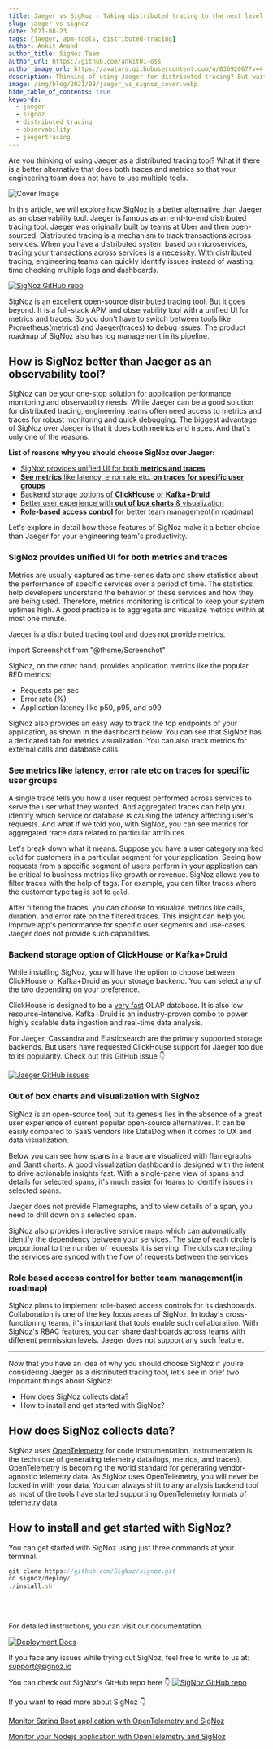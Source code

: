 ```yaml
---
title: Jaeger vs SigNoz - Taking distributed tracing to the next level
slug: jaeger-vs-signoz
date: 2021-08-23
tags: [jaeger, apm-tools, distributed-tracing]
author: Ankit Anand
author_title: SigNoz Team
author_url: https://github.com/ankit01-oss
author_image_url: https://avatars.githubusercontent.com/u/83692067?v=4
description: Thinking of using Jaeger for distributed tracing? But wait, there is a much better alternative. SigNoz provides advanced capabilities for distributed tracing along with metrics and ...
image: /img/blog/2021/08/jaeger_vs_signoz_cover.webp
hide_table_of_contents: true
keywords:
  - jaeger
  - signoz
  - distributed tracing
  - observability
  - jaegertracing
---
```


<head>
  <link rel="canonical" href="https://signoz.io/blog/jaeger-vs-signoz/"/>
</head>

Are you thinking of using Jaeger as a distributed tracing tool? What if there is a better alternative that does both traces and metrics so that your engineering team does not have to use multiple tools.

<!--truncate-->

![Cover Image](/img/blog/2021/08/jaeger_vs_signoz_cover.webp)

In this article, we will explore how SigNoz is a better alternative than Jaeger as an observability tool. Jaeger is famous as an end-to-end distributed tracing tool. Jaeger was originally built by teams at Uber and then open-sourced. Distributed tracing is a mechanism to track transactions across services. When you have a distributed system based on microservices, tracing your transactions across services is a necessity. With distributed tracing, engineering teams can quickly identify issues instead of wasting time checking multiple logs and dashboards.

[![SigNoz GitHub repo](/img/blog/common/signoz_github.webp)](https://github.com/SigNoz/signoz)

SigNoz is an excellent open-source distributed tracing tool. But it goes beyond. It is a full-stack APM and observability tool with a unified UI for metrics and traces. So you don't have to switch between tools like Prometheus(metrics) and Jaeger(traces) to debug issues. The product roadmap of SigNoz also has log management in its pipeline.

## How is SigNoz better than Jaeger as an observability tool?

SigNoz can be your one-stop solution for application performance monitoring and observability needs. While Jaeger can be a good solution for distributed tracing, engineering teams often need access to metrics and traces for robust monitoring and quick debugging. The biggest advantage of SigNoz over Jaeger is that it does both metrics and traces. And that's only one of the reasons.

**List of reasons why you should choose SigNoz over Jaeger:**

- [SigNoz provides unified UI for both **metrics and traces**](#signoz-provides-unified-ui-for-both-metrics-and-traces)
- [**See metrics** like latency, error rate etc. **on traces for specific user groups**](#see-metrics-like-latency-error-rate-etc-on-traces-for-specific-user-groups)
- [Backend storage options of **ClickHouse** or **Kafka+Druid**](#backend-storage-option-of-clickhouse-or-kafkadruid)
- [Better user experience with **out of box charts** & visualization](#out-of-box-charts-and-visualization-with-signoz)
- [**Role-based access control** for better team management(in roadmap)](#role-based-access-control-for-better-team-managementin-roadmap)

Let's explore in detail how these features of SigNoz make it a better choice than Jaeger for your engineering team's productivity.

### SigNoz provides unified UI for both metrics and traces

Metrics are usually captured as time-series data and show statistics about the performance of specific services over a period of time. The statistics help developers understand the behavior of these services and how they are being used. Therefore, metrics monitoring is critical to keep your system uptimes high. A good practice is to aggregate and visualize metrics within at most one minute.

Jaeger is a distributed tracing tool and does not provide metrics.

import Screenshot from "@theme/Screenshot"

<Screenshot
    alt="Jaeger UI for showing traces"
    height={500}
    src="/img/blog/2021/08/jaeger_ui-min.webp"
    title="Jaeger UI showing services and corresponding traces"
    width={700}
/>

SigNoz, on the other hand, provides application metrics like the popular RED metrics:

- Requests per sec
- Error rate (%)
- Application latency like p50, p95, and p99

SigNoz also provides an easy way to track the top endpoints of your application, as shown in the dashboard below. You can see that SigNoz has a dedicated tab for metrics visualization. You can also track metrics for external calls and database calls.

<Screenshot
    alt="SigNoz UI"
    height={500}
    src="/img/blog/2021/08/signoz_ui-min.webp"
    title="SigNoz UI showing application overview metrics like RPS, 50th/90th/99th Percentile latencies, and Error Rate"
    width={700}
/>

### See metrics like latency, error rate etc on traces for specific user groups

A single trace tells you how a user request performed across services to serve the user what they wanted. And aggregated traces can help you identify which service or database is causing the latency affecting user's requests. And what if we told you, with SigNoz, you can see metrics for aggregated trace data related to particular attributes.

Let's break down what it means. Suppose you have a user category marked `gold` for customers in a particular segment for your application. Seeing how requests from a specific segment of users perform in your application can be critical to business metrics like growth or revenue. SigNoz allows you to filter traces with the help of tags. For example, you can filter traces where the customer type tag is set to `gold`.

<Screenshot
    alt="SigNoz trace filters"
    height={500}
    src="/img/blog/2021/08/signoz_trace_filters-min.webp"
    title="You can filter traces with tags in SigNoz traces dashboard"
    width={700}
/>

After filtering the traces, you can choose to visualize metrics like calls, duration, and error rate on the filtered traces. This insight can help you improve app's performance for specific user segments and use-cases. Jaeger does not provide such capabilities.

<Screenshot
    alt="See metrics of filtered traces"
    height={500}
    src="/img/blog/2021/08/sigNoz_metrics_for_traces-min.webp"
    title="See metrics like number of calls, duration and error on filtered traces"
    width={700}
/>

### Backend storage option of ClickHouse or Kafka+Druid

While installing SigNoz, you will have the option to choose between ClickHouse or Kafka+Druid as your storage backend. You can select any of the two depending on your preference.

<Screenshot
    alt="Technical architecture of SigNoz with ClickHouse setup"
    height={500}
    src= "/img/blog/2021/08/SigNoz_architecture-min.webp"
    title="Technical architecture of SigNoz with ClickHouse setup"
    width={700}
/>

ClickHouse is designed to be a <a href = "https://clickhouse.tech/docs/en/faq/general/why-clickhouse-is-so-fast/" rel="noopener noreferrer nofollow" target="_blank" >very fast</a> OLAP database. It is also low resource-intensive. Kafka+Druid is an industry-proven combo to power highly scalable data ingestion and real-time data analysis.

For Jaeger, Cassandra and Elasticsearch are the primary supported storage backends. But users have requested ClickHouse support for Jaeger too due to its popularity. Check out this GitHub issue 👇

[![Jaeger GitHub issues](/img/blog/2021/08/jaeger_clickhouse_issue-min.webp)](https://github.com/jaegertracing/jaeger/issues/1438)

### Out of box charts and visualization with SigNoz

SigNoz is an open-source tool, but its genesis lies in the absence of a great user experience of current popular open-source alternatives. It can be easily compared to SaaS vendors like DataDog when it comes to UX and data visualization.

Below you can see how spans in a trace are visualized with flamegraphs and Gantt charts. A good visualization dashboard is designed with the intent to drive actionable insights fast. With a single-pane view of spans and details for selected spans, it's much easier for teams to identify issues in selected spans.

<Screenshot
    alt="SigNoz flamegraphs"
    height={500}
    src= "/img/blog/2021/08/signoz_flamegraphs_gantt_charts-min.webp"
    title="Spans of a trace visualized with the help of flamegraphs and gantt charts in SigNoz dashboard"
    width={700}
/>

Jaeger does not provide Flamegraphs, and to view details of a span, you need to drill down on a selected span.

<Screenshot
    alt="Jaeger gantt charts"
    height={500}
    src= "/img/blog/2021/08/jaeger_gantt_charts-min.webp"
    title="Jaeger's UI showing  spans for selected traces"
    width={700}
/>

SigNoz also provides interactive service maps which can automatically identify the dependency between your services. The size of each circle is proportional to the number of requests it is serving. The dots connecting the services are synced with the flow of requests between the services.

<Screenshot
    alt="SigNoz service maps"
    height={500}
    src= "/img/blog/2021/08/signoz_service_maps-min.webp"
    title="Interactive Service Maps shown on SigNoz dashboard"
    width={700}
/>

<Screenshot
    alt="Jaeger's dependency graph"
    height={500}
    src= "/img/blog/2021/08/jaeger_dependency_graph-min.webp"
    title="Jaeger's dependency graph"
    width={700}
/>

### Role based access control for better team management(in roadmap)

SigNoz plans to implement role-based access controls for its dashboards. Collaboration is one of the key focus areas of SigNoz. In today's cross-functioning teams, it's important that tools enable such collaboration. With SigNoz's RBAC features, you can share dashboards across teams with different permission levels. Jaeger does not support any such feature.

---

Now that you have an idea of why you should choose SigNoz if you're considering Jaeger as a distributed tracing tool, let's see in brief two important things about SigNoz:

- How does SigNoz collects data?
- How to install and get started with SigNoz?

## How does SigNoz collects data?

SigNoz uses <a href = "https://opentelemetry.io/" rel="noopener noreferrer nofollow" target="_blank" >OpenTelemetry</a> for code instrumentation. Instrumentation is the technique of generating telemetry data(logs, metrics, and traces). OpenTelemetry is becoming the world standard for generating vendor-agnostic telemetry data. As SigNoz uses OpenTelemetry, you will never be locked in with your data. You can always shift to any analysis backend tool as most of the tools have started supporting OpenTelemetry formats of telemetry data.

## How to install and get started with SigNoz?

You can get started with SigNoz using just three commands at your terminal.

```jsx
git clone https://github.com/SigNoz/signoz.git
cd signoz/deploy/
./install.sh
```
<br></br>

For detailed instructions, you can visit our documentation.

[![Deployment Docs](/img/blog/common/deploy_docker_documentation.webp)](https://signoz.io/docs/deployment/docker/?utm_source=blog&utm_medium=jaeger_vs_signoz)

If you face any issues while trying out SigNoz, feel free to write to us at: support@signoz.io

You can check out SigNoz's GitHub repo here 👇
[![SigNoz GitHub repo](/img/blog/common/signoz_github.webp)](https://github.com/SigNoz/signoz)

If you want to read more about SigNoz 👇

[Monitor Spring Boot application with OpenTelemetry and SigNoz](https://signoz.io/blog/opentelemetry-spring-boot/)

[Monitor your Nodejs application with OpenTelemetry and SigNoz](https://signoz.io/opentelemetry/nodejs/)
